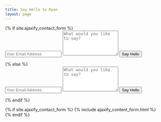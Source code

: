 ```yaml
---
title: Say Hello to Ryan
layout: page
---
```


<div class="py2" style="max-width: 672px; margin: auto;">
  {% if site.ajaxify_contact_form %}
    <form class="form-stacked">
      <input type="text" name="email" class="field-light" placeholder="Your Email Address">
      <textarea type="text" name="content" class="field-light" rows="5" placeholder="What would you like to say?"></textarea>
      <input type="hidden" name="_subject" value="New submission!" />
      <input type="text" name="_gotcha" style="display:none" />
      <button type='submit' class="button button-big mobile-block">Say Hello</button>
    </form>
  {% else %}
    <form action="https://formspree.io/{{ site.email }}" method="POST" class="form-stacked">
      <input type="text" name="email" class="field-light" placeholder="Your Email Address">
      <textarea type="text" name="content" class="field-light" rows="5" placeholder="What would you like to say?"></textarea>
      <input type="hidden" name="_next" value="{{ site.baseurl }}/thanks/" />
      <input type="hidden" name="_subject" value="New submission!" />
      <input type="text" name="_gotcha" style="display:none" />
      <input type="submit" class="button button-big mobile-block" value="Say Hello">
    </form>
  {% endif %}
</div>

{% if site.ajaxify_contact_form %}
  {% include ajaxify_content_form.html %}
{% endif %}
